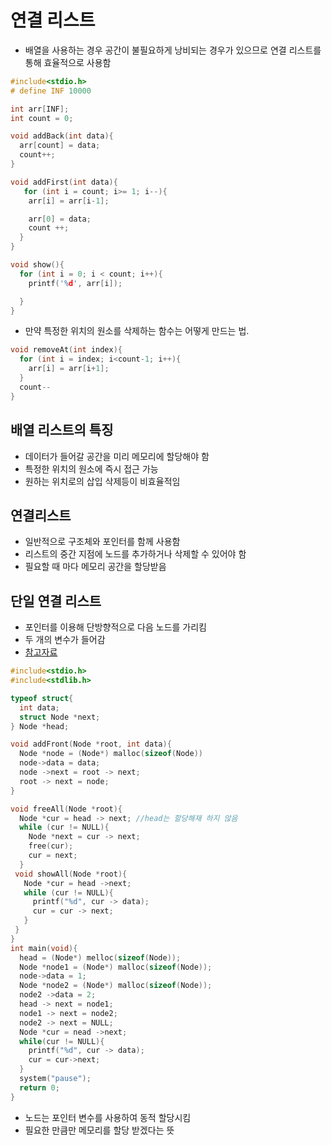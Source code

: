 # 연결 리스트

* 배열을 사용하는 경우 공간이 불필요하게 낭비되는 경우가 있으므로 연결 리스트를 통해 효율적으로 사용함

```c
#include<stdio.h>
# define INF 10000

int arr[INF];
int count = 0;

void addBack(int data){
  arr[count] = data;
  count++;
}

void addFirst(int data){
   for (int i = count; i>= 1; i--){
    arr[i] = arr[i-1];

    arr[0] = data;
    count ++;
  }
}

void show(){
  for (int i = 0; i < count; i++){
    printf('%d', arr[i]);

  }
}

```

* 만약 특정한 위치의 원소를 삭제하는 함수는 어떻게 만드는 법.

```c
void removeAt(int index){
  for (int i = index; i<count-1; i++){
    arr[i] = arr[i+1];
  }
  count--
}
```

## 배열 리스트의 특징
* 데이터가 들어갈 공간을 미리 메모리에 할당해야 함
* 특정한 위치의 원소에 즉시 접근 가능
* 원하는 위치로의 삽입 삭제등이 비효율적임

## 연결리스트
* 일반적으로 구조체와 포인터를 함께 사용함
* 리스트의 중간 지점에 노드를 추가하거나 삭제할 수 있어야 함
* 필요할 때 마다 메모리 공간을 할당받음

## 단일 연결 리스트
* 포인터를 이용해 단방향적으로 다음 노드를 가리킴
* 두 개의 변수가 들어감
* [참고자료](https://dojang.io/mod/page/view.php?id=645)

```c
#include<stdio.h>
#include<stdlib.h>

typeof struct{
  int data;
  struct Node *next;
} Node *head;

void addFront(Node *root, int data){
  Node *node = (Node*) malloc(sizeof(Node))
  node->data = data;
  node ->next = root -> next;
  root -> next = node;
}

void freeAll(Node *root){
  Node *cur = head -> next; //head는 할당해재 하지 않음
  while (cur != NULL){
    Node *next = cur -> next;
    free(cur);
    cur = next;
  }
 void showAll(Node *root){
   Node *cur = head ->next;
   while (cur != NULL){
     printf("%d", cur -> data);
     cur = cur -> next;
   }
 }
}
int main(void){
  head = (Node*) melloc(sizeof(Node));
  Node *node1 = (Node*) malloc(sizeof(Node));
  node->data = 1;
  Node *node2 = (Node*) malloc(sizeof(Node));
  node2 ->data = 2;
  head -> next = node1;
  node1 -> next = node2;
  node2 -> next = NULL;
  Node *cur = nead ->next;
  while(cur != NULL){
    printf("%d", cur -> data);
    cur = cur->next;
  }
  system("pause");
  return 0;
}
```

* 노드는 포인터 변수를 사용하여 동적 할당시킴
* 필요한 만큼만 메모리를 할당 받겠다는 뜻
